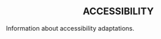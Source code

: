 <section align="center">
<h1>ACCESSIBILITY</h1>
</section>

Information about accessibility adaptations.
